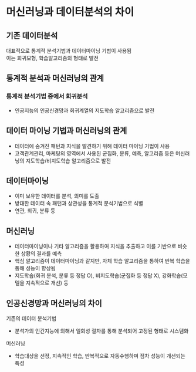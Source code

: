 # 머신러닝과 데이터분석의 차이
## 기존 데이터분석
대표적으로 통계적 분석기법과 데이터마이닝 기법이 사용됨<br/>
이는 회귀모형, 학습알고리즘의 형태로 발전

## 통계적 분석과 머신러닝의 관계
### 통계적 분석기법 중에서 회귀분석
- 인공지능의 인공신경망과 회귀계열의 지도학습 알고리즘으로 발전

## 데이터 마이닝 기법과 머신러닝의 관계
- 데이터에 숨겨진 패턴과 지식을 발견하기 위해 데이터 마이닝 기법이 사용
- 고객관계관리, 마케팅의 영역에서 사용된 군집화, 분류, 예측, 알고리즘 등은 머신러닝의 지도학습/비지도학습 알고리즘으로 발전

## 데이터마이닝
- 이미 보유한 데이터를 분석, 의미를 도출
- 방대한 데이터 속 패턴과 상관성을 통계적 분석기법으로 식별
- 연관, 회귀, 분류 등

## 머신러닝
- 데이터마이닝이나 기타 알고리즘을 활용하여 지식을 추출하고 이를 기반으로 비슷한 상황의 결과를 예측
- 핵심 알고리즘이 데이터마이닝과 같지만, 자체 학습 알고리즘을 통하여 반복 학습을 통해 성능이 향상됨
- 지도학습(회귀 분석, 분류 등 정답 O), 비지도학습(군집화 등 정답 X), 강화학습(모델을 지속적으로 개선) 등




## 인공신경망과 머신러닝의 차이
기존의 데이터 분석기법
- 분석가의 인간지능에 의해서 일회성 절차를 통해 분석되어 고정된 형태로 시스템화

머신러닝
- 학습대상을 선정, 지속적인 학습, 반복적으로 자동수행하며 점차 성능이 개선되는 특성


